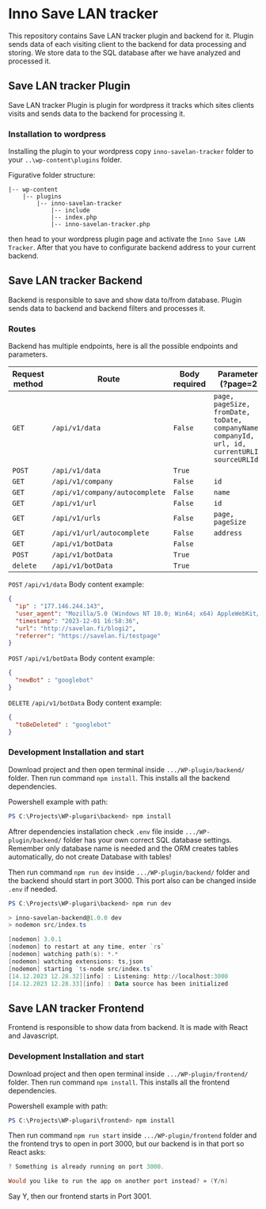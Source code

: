 # Inno Save LAN tracker

This repository contains Save LAN tracker plugin and backend for it. Plugin sends data of each visiting client to the backend for data processing and storing. We store data to the SQL database after we have analyzed and processed it.

## Save LAN tracker Plugin

Save LAN tracker Plugin is plugin for wordpress it tracks which sites clients visits and sends data to the backend for processing it.

### Installation to wordpress

Installing the plugin to your wordpress copy `inno-savelan-tracker` folder to your `..\wp-content\plugins` folder.

Figurative folder structure:

```
|-- wp-content
    |-- plugins
        |-- inno-savelan-tracker
            |-- include
            |-- index.php
            |-- inno-savelan-tracker.php
```

then head to your wordpress plugin page and activate the `Inno Save LAN Tracker`. After that you have to configurate backend address to your current backend.

## Save LAN tracker Backend

Backend is responsible to save and show data to/from database. Plugin sends data to backend and backend filters and processes it.

### Routes

Backend has multiple endpoints, here is all the possible endpoints and parameters.

| Request method | Route                          | Body required | Parameters (?page=2)                                                                           |
| -------------- | ------------------------------ | ------------- | ---------------------------------------------------------------------------------------------- |
| `GET`          | `/api/v1/data`                 | `False`       | `page, pageSize, fromDate, toDate, companyName, companyId, url, id, currentURLId, sourceURLId` |
| `POST`         | `/api/v1/data`                 | `True`        |                                                                                                |
| `GET`          | `/api/v1/company`              | `False`       | `id`                                                                                           |
| `GET`          | `/api/v1/company/autocomplete` | `False`       | `name`                                                                                         |
| `GET`          | `/api/v1/url`                  | `False`       | `id`                                                                                           |
| `GET`          | `/api/v1/urls`                 | `False`       | `page, pageSize`                                                                               |
| `GET`          | `/api/v1/url/autocomplete`     | `False`       | `address`                                                                                      |
| `GET`          | `/api/v1/botData`              | `False`       |                                                                                                |
| `POST`         | `/api/v1/botData`              | `True`        |                                                                                                |
| `delete`       | `/api/v1/botData`              | `True`        |                                                                                                |

`POST` `/api/v1/data` Body content example:

```JSON
{
  "ip" : "177.146.244.143",
  "user_agent": "Mozilla/5.0 (Windows NT 10.0; Win64; x64) AppleWebKit/537.36 (KHTML, like Gecko) Chrome/117.0.0.0 Safari/537.36 OPR/103.0.0.04",
  "timestamp": "2023-12-01 16:58:36",
  "url": "http://savelan.fi/blogi2",
  "referrer": "https://savelan.fi/testpage"
}
```

`POST` `/api/v1/botData` Body content example:

```JSON
{
  "newBot" : "googlebot"
}
```

`DELETE` `/api/v1/botData` Body content example:

```JSON
{
  "toBeDeleted" : "googlebot"
}
```

### Development Installation and start

Download project and then open terminal inside `.../WP-plugin/backend/` folder. Then run command `npm install`.
This installs all the backend dependencies.

Powershell example with path:

```powershell
PS C:\Projects\WP-plugari\backend> npm install
```

Aftrer dependencies installation check `.env` file inside `.../WP-plugin/backend/` folder has your own correct SQL database settings. Remember only database name is needed and the ORM creates tables automatically, do not create Database with tables!

Then run command `npm run dev` inside `.../WP-plugin/backend/` folder and the backend should start in port 3000. This port also can be changed inside `.env` if needed.

```powershell
PS C:\Projects\WP-plugari\backend> npm run dev

> inno-savelan-backend@1.0.0 dev
> nodemon src/index.ts

[nodemon] 3.0.1
[nodemon] to restart at any time, enter `rs`
[nodemon] watching path(s): *.*
[nodemon] watching extensions: ts,json
[nodemon] starting `ts-node src/index.ts`
[14.12.2023 12.28.32][info] : Listening: http://localhost:3000
[14.12.2023 12.28.33][info] : Data source has been initialized
```

## Save LAN tracker Frontend

Frontend is responsible to show data from backend. It is made with React and Javascript.

### Development Installation and start

Download project and then open terminal inside `.../WP-plugin/frontend/` folder. Then run command `npm install`.
This installs all the frontend dependencies.

Powershell example with path:

```powershell
PS C:\Projects\WP-plugari\frontend> npm install
```

Then run command `npm run start` inside `.../WP-plugin/frontend` folder and the frontend trys to open in port 3000, but our backend is in that port so React asks:

```powershell
? Something is already running on port 3000.

Would you like to run the app on another port instead? » (Y/n)
```

Say Y, then our frontend starts in Port 3001.
